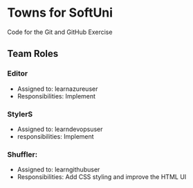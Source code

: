 # Towns for SoftUni
Code for the Git and GitHub Exercise

## Team Roles

### Editor
- Assigned to: learnazureuser
- Responsibilities: Implement

### StylerS
- Assigned to: learndevopsuser
- responsibilities: Implement

### Shuffler:
- Assigned to: learngithubuser
- Responsibilities: Add CSS styling and improve the HTML UI

